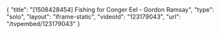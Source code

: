 {
    "title": "[1508428454] Fishing for Conger Eel - Gordon Ramsay",
    "type": "solo",
    "layout": "iframe-static",
    "videoId": "123179043",
    "url": "\/tvpembed\/123179043"
}